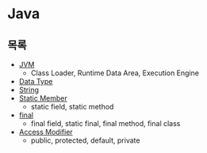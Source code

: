 # Java



## 목록

* [JVM](JVM/JVM.md)
  * Class Loader, Runtime Data Area, Execution Engine
* [Data Type](Data-Type/Data-Type.md)
* [String](String/String.md)
* [Static Member](Static-Member/Static-Member.md)
  * static field, static method
* [final](Final/Final.md)
  * final field, static final, final method, final class
* [Access Modifier](Access-Modifier/Access-Modifier.md)
  * public, protected, default, private
